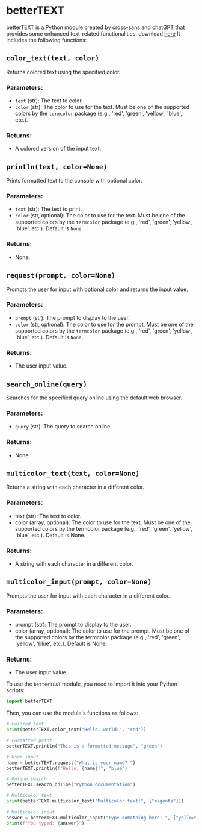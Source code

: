 
# betterTEXT

betterTEXT is a Python module created by cross-sans and chatGPT that provides some enhanced text-related functionalities.
download <a href="https://github.com/cross-sans/betterTEXT/blob/experiment/betterTEXT.zip">here</a>
It includes the following functions:

## `color_text(text, color)`

Returns colored text using the specified color.

### Parameters:

- `text` (str): The text to color.
- `color` (str): The color to use for the text. Must be one of the supported colors by the `termcolor` package (e.g., 'red', 'green', 'yellow', 'blue', etc.).

### Returns:

- A colored version of the input text.

## `println(text, color=None)`

Prints formatted text to the console with optional color.

### Parameters:

- `text` (str): The text to print.
- `color` (str, optional): The color to use for the text. Must be one of the supported colors by the `termcolor` package (e.g., 'red', 'green', 'yellow', 'blue', etc.). Default is `None`.

### Returns:

- None.

## `request(prompt, color=None)`

Prompts the user for input with optional color and returns the input value.

### Parameters:

- `prompt` (str): The prompt to display to the user.
- `color` (str, optional): The color to use for the prompt. Must be one of the supported colors by the `termcolor` package (e.g., 'red', 'green', 'yellow', 'blue', etc.). Default is `None`.

### Returns:

- The user input value.

## `search_online(query)`

Searches for the specified query online using the default web browser.

### Parameters:

- `query` (str): The query to search online.

### Returns:

- None.

## `multicolor_text(text, color=None)`

Returns a string with each character in a different color.

### Parameters:

- text (str): The text to color.
- color (array, optional): The color to use for the text. Must be one of the supported colors by the termcolor package (e.g., 'red', 'green', 'yellow', 'blue', etc.). Default is None.
### Returns:
- A string with each character in a different color.

## `multicolor_input(prompt, color=None)`

Prompts the user for input with each character in a different color.

### Parameters:
- prompt (str): The prompt to display to the user.
- color (array, optional): The color to use for the prompt. Must be one of the supported colors by the termcolor package (e.g., 'red', 'green', 'yellow', 'blue', etc.). Default is None.

### Returns:
- The user input value.


To use the `betterTEXT` module, you need to import it into your Python scripts:

```python
import betterTEXT
```

Then, you can use the module's functions as follows:

```python
# Colored text
print(betterTEXT.color_text("Hello, world!", "red"))

# Formatted print
betterTEXT.println("This is a formatted message", "green")

# User input
name = betterTEXT.request("What is your name? ")
betterTEXT.println(f"Hello, {name}!", "blue")

# Online search
betterTEXT.search_online("Python documentation")

# Multicolor text
print(betterTEXT.multicolor_text("Multicolor text!", ["magenta"]))

# Multicolor input
answer = betterTEXT.multicolor_input("Type something here: ", ["yellow"])
print(f"You typed: {answer}")
```
